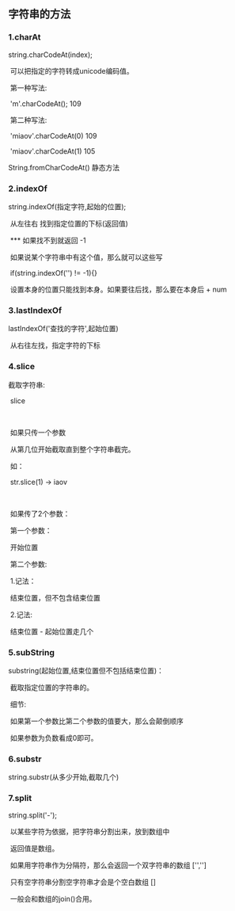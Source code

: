 ## 字符串的方法

### 1.charAt

string.charCodeAt(index);

​            可以把指定的字符转成unicode编码值。

​        第一种写法:

​            'm'.charCodeAt();  109

​        第二种写法:

​            'miaov'.charCodeAt(0)  109

​            'miaov'.charCodeAt(1)  105

String.fromCharCodeAt()  静态方法

### 2.indexOf

string.indexOf(指定字符,起始的位置);

​            从左往右  找到指定位置的下标(返回值)

​        *** 如果找不到就返回 -1

​            如果说某个字符串中有这个值，那么就可以这些写

​                if(string.indexOf('') != -1){}

​        设置本身的位置只能找到本身。如果要往后找，那么要在本身后 + num

### 3.lastIndexOf

 lastIndexOf('查找的字符',起始位置)

​            从右往左找，指定字符的下标

### 4.slice

截取字符串:

​            slice

​        

​            如果只传一个参数

​                从第几位开始截取直到整个字符串截完。

​                如：

​                    str.slice(1)  -> iaov

​            

​            如果传了2个参数：

​                第一个参数：

​                    开始位置

​                第二个参数:

​                    1.记法：

​                        结束位置，但不包含结束位置

​                    2.记法:

​                        结束位置 - 起始位置走几个

### 5.subString

substring(起始位置,结束位置但不包括结束位置)：

​            截取指定位置的字符串的。

​            细节:

​                如果第一个参数比第二个参数的值要大，那么会颠倒顺序

​                如果参数为负数看成0即可。

### 6.substr

string.substr(从多少开始,截取几个)

### 7.split

string.split('-');

​            以某些字符为依据，把字符串分割出来，放到数组中

​            返回值是数组。

​        如果用字符串作为分隔符，那么会返回一个双字符串的数组 ['','']

​        只有空字符串分割空字符串才会是个空白数组 []

​        一般会和数组的join()合用。